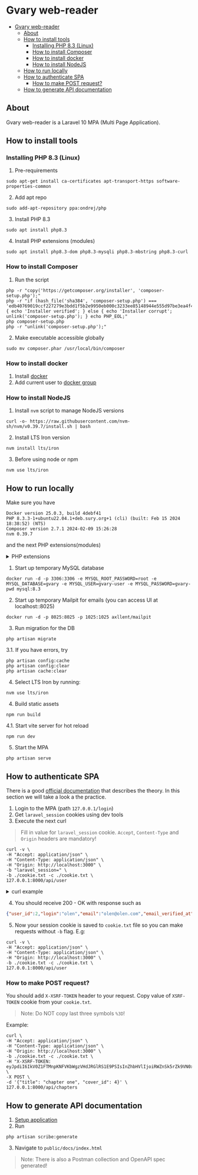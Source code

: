 # Gvary web-reader

- [Gvary web-reader](#gvary-web-reader)
  - [About](#about)
  - [How to install tools](#how-to-install-tools)
    - [Installing PHP 8.3 (Linux)](#installing-php-83-linux)
    - [How to install Composer](#how-to-install-composer)
    - [How to install docker](#how-to-install-docker)
    - [How to install NodeJS](#how-to-install-nodejs)
  - [How to run locally](#how-to-run-locally)
  - [How to authenticate SPA](#how-to-authenticate-spa)
    - [How to make POST request?](#how-to-make-post-request)
  - [How to generate API documentation](#how-to-generate-api-documentation)

## About

Gvary web-reader is a Laravel 10 MPA (Multi Page Application).

## How to install tools

### Installing PHP 8.3 (Linux)

1. Pre-requirements
```shell
sudo apt-get install ca-certificates apt-transport-https software-properties-common
```

2. Add apt repo
```shell
sudo add-apt-repository ppa:ondrej/php
```

3. Install PHP 8.3
```shell
sudo apt install php8.3
```

4. Install PHP extensions (modules)
```shell
sudo apt install php8.3-dom php8.3-mysqli php8.3-mbstring php8.3-curl
```

### How to install Composer

1. Run the script
```shell
php -r "copy('https://getcomposer.org/installer', 'composer-setup.php');"
php -r "if (hash_file('sha384', 'composer-setup.php') === 'edb40769019ccf227279e3bdd1f5b2e9950eb000c3233ee85148944e555d97be3ea4f40c3c2fe73b22f875385f6a5155') { echo 'Installer verified'; } else { echo 'Installer corrupt'; unlink('composer-setup.php'); } echo PHP_EOL;"
php composer-setup.php
php -r "unlink('composer-setup.php');"
```

2. Make executable accessible globally
```shell
sudo mv composer.phar /usr/local/bin/composer
```

### How to install docker

1. Install [docker](https://docs.docker.com/engine/install/ubuntu/)
2. Add current user to [docker group](https://docs.docker.com/engine/install/linux-postinstall/)

### How to install NodeJS

1. Install `nvm` script to manage NodeJS versions
```shell
curl -o- https://raw.githubusercontent.com/nvm-sh/nvm/v0.39.7/install.sh | bash
```

2. Install LTS Iron version 
```shell
nvm install lts/iron
```

3. Before using node or npm
```shell
nvm use lts/iron
```

## How to run locally

Make sure you have 

```text
Docker version 25.0.3, build 4debf41
PHP 8.3.3-1+ubuntu22.04.1+deb.sury.org+1 (cli) (built: Feb 15 2024 18:38:52) (NTS)
Composer version 2.7.1 2024-02-09 15:26:28
nvm 0.39.7
```

and the next PHP extensions(modules)

<details>
  <summary>PHP extensions</summary>
  
  You can see your currently installed extensions using
  ```shell
php -m
  ```
  
  My extensions look like so. Install them
  ```text
[PHP Modules]
calendar
Core
ctype
curl
date
dom
exif
FFI
fileinfo
filter
ftp
gettext
hash
iconv
json
libxml
mbstring
mysqli
mysqlnd
openssl
pcntl
pcre
PDO
pdo_mysql
Phar
posix
random
readline
Reflection
session
shmop
SimpleXML
sockets
sodium
SPL
standard
sysvmsg
sysvsem
sysvshm
tokenizer
xml
xmlreader
xmlwriter
xsl
Zend OPcache
zlib

[Zend Modules]
Zend OPcache
  ```
  
</details>

1. Start up temporary MySQL database

```shell
docker run -d -p 3306:3306 -e MYSQL_ROOT_PASSWORD=root -e MYSQL_DATABASE=gvary -e MYSQL_USER=gvary-user -e MYSQL_PASSWORD=gvary-pwd mysql:8.3
```

2. Start up temporary Mailpit for emails (you can access UI at localhost::8025)
```shell
docker run -d -p 8025:8025 -p 1025:1025 axllent/mailpit
```

3. Run migration for the DB

```shell
php artisan migrate
```

3.1. If you have errors, try

```shell
php artisan config:cache
php artisan config:clear
php artisan cache:clear
```

4. Select LTS Iron by running:

```shell
nvm use lts/iron
```

4. Build static assets

```shell
npm run build
```

4.1. Start vite server for hot reload

```shell
npm run dev
```

5. Start the MPA

```shell
php artisan serve
```

## How to authenticate SPA

There is a good [official documentation](https://laravel.com/docs/10.x/sanctum#spa-authentication) that describes the theory. In this section we will take a look a the practice.

1. Login to the MPA (path `127.0.0.1/login`)
2. Get `laravel_session` cookies using dev tools
3. Execute the next curl

> Fill in value for `laravel_session` cookie. 
> `Accept`, `Content-Type` and `Origin` headers are mandatory!

```shell
curl -v \
-H "Accept: application/json" \
-H "Content-Type: application/json" \
-H "Origin: http://localhost:3000" \
-b "laravel_session=" \
-b ./cookie.txt -c ./cookie.txt \
127.0.0.1:8000/api/user
```

<details>
  <summary>curl example</summary>

```shell
curl -v \
-H "Accept: application/json" \
-H "Content-Type: application/json" \
-H "Origin: http://localhost:3000" \
-b "laravel_session=eyJpdiI6IlhSd3luWmsyaUpZUU1vSVR0QzdtRmc9PSIsInZhbHVlIjoiWDFOVVpHcmtVN1FvckcwNzRRb3BNL1QvaHZEL0dRaWErNnJjUWRHbmM2R0hiQUtvZ0EyblI3bjkyTDhHTngwMUZpaElsMjJCQmJCeGNFV3JLUUdpZDc2MWtROVlxcFA4MHl3QlpPdHBSbDVGWXc0cm1WNHVrd09oS0hvdXpjbmMiLCJtYWMiOiJiZjRhYjc5MzkzODBhMDJkYzU1YzdlMzIwN2I1MWM5YTUzNWY2ZmMzOWYwMWI4NTU3MDgyYmY1NmE2ZWY4YWRhIiwidGFnIjoiIn0%3D" \
127.0.0.1:8000/api/user
```
</details>

4. You should receive 200 - OK with response such as

```json
{"user_id":2,"login":"olen","email":"olen@olen.com","email_verified_at":null,"created_at":"2024-02-27T07:26:39.000000Z","updated_at":"2024-02-27T07:26:39.000000Z","pen_name":"olen","first_name":"olen","last_name":"olen"}
```

5. Now your session cookie is saved to `cookie.txt` file so you can make requests without `-b` flag. E.g:

```shell
curl -v \
-H "Accept: application/json" \
-H "Content-Type: application/json" \
-H "Origin: http://localhost:3000" \
-b ./cookie.txt -c ./cookie.txt \
127.0.0.1:8000/api/user
```

### How to make POST request?

You should add `X-XSRF-TOKEN` header to your request. Copy value of `XSRF-TOKEN` cookie from your `cookie.txt`.

> Note: Do NOT copy last three symbols `%3D`!

Example:

```shell
curl \
-H "Accept: application/json" \
-H "Content-Type: application/json" \
-H "Origin: http://localhost:3000" \
-b ./cookie.txt -c ./cookie.txt \
-H "X-XSRF-TOKEN: eyJpdiI6IkV0Z1FTMnpKNFVKbWgzVHdJRGlRS1E9PSIsInZhbHVlIjoiRWZnSk5rZk9VN0xBZGxTNVduSVFWMFdxdmpGK3N0d1VWcks4bmVDSVR2YlhLQ1E2a0JNVlhsYTd6RjRaUm5uMTRGMHFUejRiL0QwWHJZZytCSXRESFRJS1JFVzE4UFJsVVRmV2dBNTQ1a3BTZjAzSWkxN0U5S2dNMGc1TWtka2MiLCJtYWMiOiIwOTA2ZDQyMjZjNmJkODMwODQ5MzE1NDhlZDE4YmU4N2VlY2I3MDkyNTkyNzcwZjczYWQwYzU2ZWY3Mzc0Yjc3IiwidGFnIjoiIn0" \
-X POST \
-d '{"title": "chapter one", "cover_id": 4}' \
127.0.0.1:8000/api/chapters
```

## How to generate API documentation

1. [Setup application](#how-to-run-locally)
2. Run
   
```
php artisan scribe:generate
```

3. Navigate to `public/docs/index.html`

> Note: There is also a Postman collection and OpenAPI spec generated!
